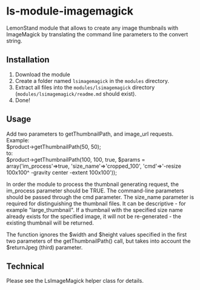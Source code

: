 # ls-module-imagemagick
LemonStand module that allows to create any image thumbnails with ImageMagick by translating the command line parameters to the convert string.

## Installation
1. Download the module
1. Create a folder named `lsimagemagick` in the `modules` directory.
1. Extract all files into the `modules/lsimagemagick` directory (`modules/lsimagemagick/readme.md` should exist).
1. Done!

## Usage
Add two parameters to getThumbnailPath, and image_url requests. Example:  
	$product->getThumbnailPath(50, 50);  
to:  
	$product->getThumbnailPath(100, 100, true, $params = array('im_process'=>true, 'size_name'=>'cropped_100', 'cmd'=>'-resize 100x100^ -gravity center -extent 100x100'));
	
In order the module to process the thumbnail generating request, the im_process parameter should be TRUE. The command-line parameters should be passed through the cmd parameter. The size_name parameter is required for distinguishing the thumbnail files. It can be descriptive - for example "large_thumbnail". If a thumbnail with the specified size name already exists for the specified image, it will not be re-generated - the existing thumbnail will be returned.

The function ignores the $width and $height values specified in the first two parameters of the getThumbnailPath() call, but takes into account the $returnJpeg (third) parameter. 

## Technical

Please see the LsImageMagick helper class for details.